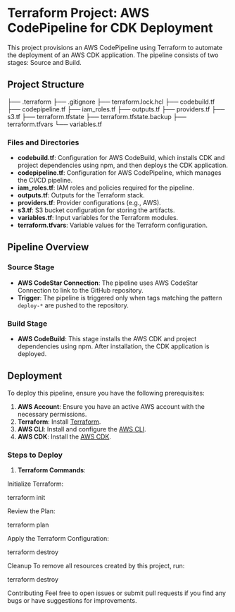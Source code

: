 # Terraform Project: AWS CodePipeline for CDK Deployment

This project provisions an AWS CodePipeline using Terraform to automate the deployment of an AWS CDK application. The pipeline consists of two stages: Source and Build.

## Project Structure

├── .terraform
├── .gitignore
├── terraform.lock.hcl
├── codebuild.tf
├── codepipeline.tf
├── iam_roles.tf
├── outputs.tf
├── providers.tf
├── s3.tf
├── terraform.tfstate
├── terraform.tfstate.backup
├── terraform.tfvars
└── variables.tf


### Files and Directories

- **codebuild.tf**: Configuration for AWS CodeBuild, which installs CDK and project dependencies using npm, and then deploys the CDK application.
- **codepipeline.tf**: Configuration for AWS CodePipeline, which manages the CI/CD pipeline.
- **iam_roles.tf**: IAM roles and policies required for the pipeline.
- **outputs.tf**: Outputs for the Terraform stack.
- **providers.tf**: Provider configurations (e.g., AWS).
- **s3.tf**: S3 bucket configuration for storing the artifacts.
- **variables.tf**: Input variables for the Terraform modules.
- **terraform.tfvars**: Variable values for the Terraform configuration.

## Pipeline Overview

### Source Stage

- **AWS CodeStar Connection**: The pipeline uses AWS CodeStar Connection to link to the GitHub repository.
- **Trigger**: The pipeline is triggered only when tags matching the pattern `deploy-*` are pushed to the repository.

### Build Stage

- **AWS CodeBuild**: This stage installs the AWS CDK and project dependencies using npm. After installation, the CDK application is deployed.

## Deployment

To deploy this pipeline, ensure you have the following prerequisites:

1. **AWS Account**: Ensure you have an active AWS account with the necessary permissions.
2. **Terraform**: Install [Terraform](https://www.terraform.io/downloads).
3. **AWS CLI**: Install and configure the [AWS CLI](https://aws.amazon.com/cli/).
4. **AWS CDK**: Install the [AWS CDK](https://docs.aws.amazon.com/cdk/latest/guide/cli.html).

### Steps to Deploy

1. **Terraform Commands**:

Initialize Terraform:

terraform init

Review the Plan:

terraform plan

Apply the Terraform Configuration:

terraform destroy

Cleanup
To remove all resources created by this project, run:

terraform destroy

Contributing
Feel free to open issues or submit pull requests if you find any bugs or have suggestions for improvements.


